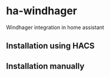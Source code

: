 # ha-windhager
Windhager integration in home assistant

## Installation using HACS

## Installation manually
